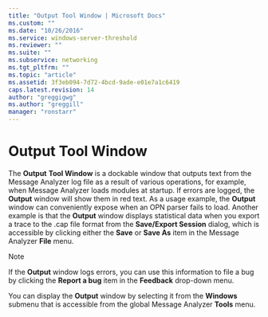 ```yaml
---
title: "Output Tool Window | Microsoft Docs"
ms.custom: ""
ms.date: "10/26/2016"
ms.service: windows-server-threshold
ms.reviewer: ""
ms.suite: ""
ms.subservice: networking
ms.tgt_pltfrm: ""
ms.topic: "article"
ms.assetid: 3f3eb094-7d72-4bcd-9ade-e01e7a1c6419
caps.latest.revision: 14
author: "greggigwg"
ms.author: "greggill"
manager: "ronstarr"
---
```


# Output Tool Window

The **Output** **Tool Window** is a dockable window that outputs text from the Message Analyzer log file as a result of various operations, for example, when Message Analyzer loads modules at startup. If errors are logged, the **Output** window will show them in red text. As a usage example, the **Output** window can conveniently expose when an OPN parser fails to load. Another example is that the **Output** window displays statistical data when you export a trace to the .cap file format from the **Save/Export Session** dialog, which is accessible by clicking either the **Save** or **Save As** item in the Message Analyzer **File** menu.  
  
> [!NOTE]
>  If the **Output** window logs errors, you can use this information to file a bug by clicking the **Report a bug** item in the **Feedback** drop-down menu.  
  
 You can display the **Output** window by selecting it from the **Windows** submenu that is accessible from the global Message Analyzer **Tools** menu.